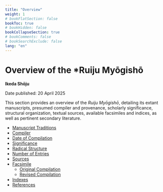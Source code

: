 ```yaml
---
title: "Overview"
weight: 1
# bookFlatSection: false
bookToc: true
# bookHidden: false
bookCollapseSection: true
# bookComments: false
# bookSearchExclude: false
lang: "en"
---
```


# Overview of the *Ruiju Myōgishō

**Ikeda Shōju**

Date published: 20 April 2025

This section provides an overview of the *Ruiju Myōgishō*, detailing its extant manuscripts, presumed compiler and provenance, scholarly significance, structural organization, textual sources, available facsimiles and indices, as well as pertinent secondary literature.

- [Manuscript Traditions](./01-01-introduction#manuscript-traditions)
- [Compiler](./01-01-introduction#compiler)
- [Date of Compilation](./01-introduction/01-01-introduction#date-of-compilation)
- [Significance](./01-01-introduction#significance)
- [Radical Structure](./01-01-introduction#radical-structure)
- [Number of Entries](./01-01-introduction#number-of-entries)
- [Sources](./01-01-introduction#sources)
- [Facsimile](./01-01-introduction#facsimile)
    - [Original Compilation](./01-01-introduction#original-compilation)
    - [Revised Compilation](./01-01-introduction#revised-compilation)
- [Indexes](./01-01-introduction#indexes)
- [References](./01-01-introduction#references)